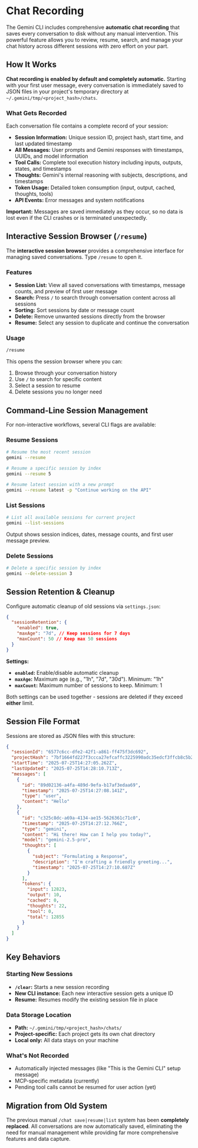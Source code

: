 # Chat Recording

The Gemini CLI includes comprehensive **automatic chat recording** that saves every conversation to disk without any manual intervention. This powerful feature allows you to review, resume, search, and manage your chat history across different sessions with zero effort on your part.

## How It Works

**Chat recording is enabled by default and completely automatic.** Starting with your first user message, every conversation is immediately saved to JSON files in your project's temporary directory at `~/.gemini/tmp/<project_hash>/chats`.

### What Gets Recorded

Each conversation file contains a complete record of your session:

- **Session Information:** Unique session ID, project hash, start time, and last updated timestamp
- **All Messages:** User prompts and Gemini responses with timestamps, UUIDs, and model information
- **Tool Calls:** Complete tool execution history including inputs, outputs, states, and timestamps
- **Thoughts:** Gemini's internal reasoning with subjects, descriptions, and timestamps
- **Token Usage:** Detailed token consumption (input, output, cached, thoughts, tools)
- **API Events:** Error messages and system notifications

**Important:** Messages are saved immediately as they occur, so no data is lost even if the CLI crashes or is terminated unexpectedly.

## Interactive Session Browser (`/resume`)

The **interactive session browser** provides a comprehensive interface for managing saved conversations. Type `/resume` to open it.

### Features

- **Session List:** View all saved conversations with timestamps, message counts, and preview of first user message
- **Search:** Press `/` to search through conversation content across all sessions
- **Sorting:** Sort sessions by date or message count
- **Delete:** Remove unwanted sessions directly from the browser
- **Resume:** Select any session to duplicate and continue the conversation

### Usage

```bash
/resume
```

This opens the session browser where you can:

1. Browse through your conversation history
2. Use `/` to search for specific content
3. Select a session to resume
4. Delete sessions you no longer need

## Command-Line Session Management

For non-interactive workflows, several CLI flags are available:

### Resume Sessions

```bash
# Resume the most recent session
gemini --resume

# Resume a specific session by index
gemini --resume 5

# Resume latest session with a new prompt
gemini --resume latest -p "Continue working on the API"
```

### List Sessions

```bash
# List all available sessions for current project
gemini --list-sessions
```

Output shows session indices, dates, message counts, and first user message preview.

### Delete Sessions

```bash
# Delete a specific session by index
gemini --delete-session 3
```

## Session Retention & Cleanup

Configure automatic cleanup of old sessions via `settings.json`:

```json
{
  "sessionRetention": {
    "enabled": true,
    "maxAge": "7d", // Keep sessions for 7 days
    "maxCount": 50 // Keep max 50 sessions
  }
}
```

**Settings:**

- **`enabled`:** Enable/disable automatic cleanup
- **`maxAge`:** Maximum age (e.g., "1h", "7d", "30d"). Minimum: "1h"
- **`maxCount`:** Maximum number of sessions to keep. Minimum: 1

Both settings can be used together - sessions are deleted if they exceed **either** limit.

## Session File Format

Sessions are stored as JSON files with this structure:

```json
{
  "sessionId": "6577c6cc-dfe2-42f1-a861-ff475f3dc692",
  "projectHash": "7bf1664fd227f3ccca27efcaffc3225990adc35edcf3ffcb8c5b2624c3749ced",
  "startTime": "2025-07-25T14:27:05.262Z",
  "lastUpdated": "2025-07-25T14:28:10.713Z",
  "messages": [
    {
      "id": "89d02136-a4fa-489d-9efa-b17af3edaa69",
      "timestamp": "2025-07-25T14:27:08.141Z",
      "type": "user",
      "content": "Hello"
    },
    {
      "id": "c325c8dc-a69a-4134-ae15-5626361c71c0",
      "timestamp": "2025-07-25T14:27:12.766Z",
      "type": "gemini",
      "content": "Hi there! How can I help you today?",
      "model": "gemini-2.5-pro",
      "thoughts": [
        {
          "subject": "Formulating a Response",
          "description": "I'm crafting a friendly greeting...",
          "timestamp": "2025-07-25T14:27:10.687Z"
        }
      ],
      "tokens": {
        "input": 12823,
        "output": 10,
        "cached": 0,
        "thoughts": 22,
        "tool": 0,
        "total": 12855
      }
    }
  ]
}
```

## Key Behaviors

### Starting New Sessions

- **`/clear`:** Starts a new session recording
- **New CLI instance:** Each new interactive session gets a unique ID
- **Resume:** Resumes modify the existing session file in place

### Data Storage Location

- **Path:** `~/.gemini/tmp/<project_hash>/chats/`
- **Project-specific:** Each project gets its own chat directory
- **Local only:** All data stays on your machine

### What's Not Recorded

- Automatically injected messages (like "This is the Gemini CLI" setup message)
- MCP-specific metadata (currently)
- Pending tool calls cannot be resumed for user action (yet)

## Migration from Old System

The previous manual `/chat save|resume|list` system has been **completely replaced**. All conversations are now automatically saved, eliminating the need for manual management while providing far more comprehensive features and data capture.
